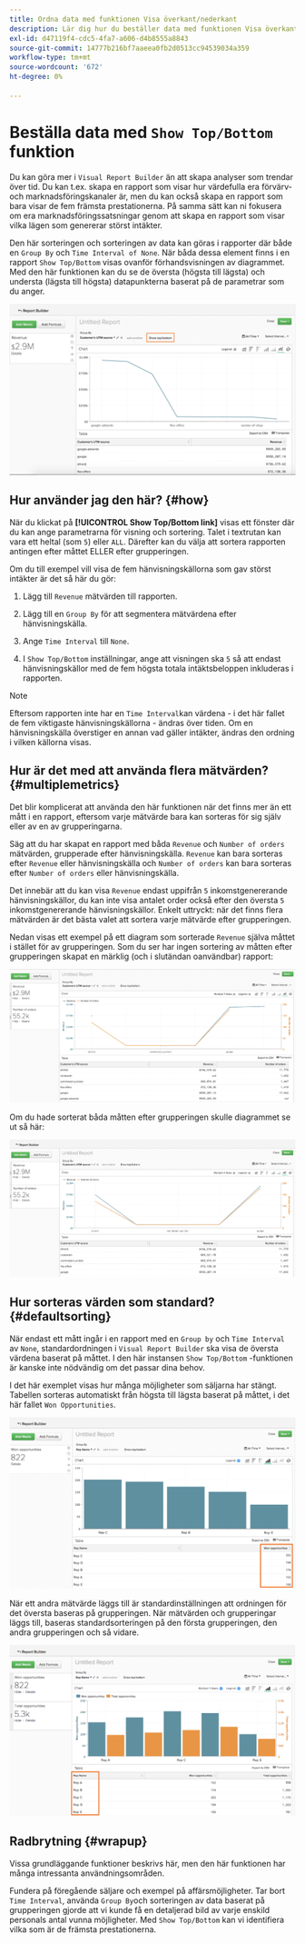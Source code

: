 ```yaml
---
title: Ordna data med funktionen Visa överkant/nederkant
description: Lär dig hur du beställer data med funktionen Visa överkant/underkant.
exl-id: d47119f4-cdc5-4fa7-a606-d4b8555a8843
source-git-commit: 14777b216bf7aaeea0fb2d0513cc94539034a359
workflow-type: tm+mt
source-wordcount: '672'
ht-degree: 0%

---
```


# Beställa data med `Show Top/Bottom` funktion

Du kan göra mer i `Visual Report Builder` än att skapa analyser som trendar över tid. Du kan t.ex. skapa en rapport som visar hur värdefulla era förvärv- och marknadsföringskanaler är, men du kan också skapa en rapport som bara visar de fem främsta prestationerna. På samma sätt kan ni fokusera om era marknadsföringssatsningar genom att skapa en rapport som visar vilka lägen som genererar störst intäkter.

Den här sorteringen och sorteringen av data kan göras i rapporter där både en `Group By` och `Time Interval of None`. När båda dessa element finns i en rapport `Show Top/Bottom` visas ovanför förhandsvisningen av diagrammet. Med den här funktionen kan du se de översta (högsta till lägsta) och understa (lägsta till högsta) datapunkterna baserat på de parametrar som du anger.

![Visa över-/underkant-funktionen i Visual Report Builder.](../../assets/Show_Top_Bottom.png)

## Hur använder jag den här? {#how}

När du klickat på **[!UICONTROL Show Top/Bottom link]** visas ett fönster där du kan ange parametrarna för visning och sortering. Talet i textrutan kan vara ett heltal (som `5`) eller `ALL`. Därefter kan du välja att sortera rapporten antingen efter måttet ELLER efter grupperingen.

Om du till exempel vill visa de fem hänvisningskällorna som gav störst intäkter är det så här du gör:

1. Lägg till `Revenue` mätvärden till rapporten.

1. Lägg till en `Group By` för att segmentera mätvärdena efter hänvisningskälla.

1. Ange `Time Interval` till `None`.

1. I `Show Top/Bottom` inställningar, ange att visningen ska `5` så att endast hänvisningskällor med de fem högsta totala intäktsbeloppen inkluderas i rapporten.

>[!NOTE]
>
>Eftersom rapporten inte har en `Time Interval`kan värdena - i det här fallet de fem viktigaste hänvisningskällorna - ändras över tiden. Om en hänvisningskälla överstiger en annan vad gäller intäkter, ändras den ordning i vilken källorna visas.

## Hur är det med att använda flera mätvärden? {#multiplemetrics}

Det blir komplicerat att använda den här funktionen när det finns mer än ett mått i en rapport, eftersom varje mätvärde bara kan sorteras för sig själv eller av en av grupperingarna.

Säg att du har skapat en rapport med båda `Revenue` och `Number of orders` mätvärden, grupperade efter hänvisningskälla. `Revenue` kan bara sorteras efter `Revenue` eller hänvisningskälla och `Number of orders` kan bara sorteras efter `Number of orders` eller hänvisningskälla.

Det innebär att du kan visa `Revenue` endast uppifrån `5` inkomstgenererande hänvisningskällor, du kan inte visa antalet order också efter den översta `5` inkomstgenererande hänvisningskällor. Enkelt uttryckt: när det finns flera mätvärden är det bästa valet att sortera varje mätvärde efter grupperingen.

Nedan visas ett exempel på ett diagram som sorterade `Revenue` själva måttet i stället för av grupperingen. Som du ser har ingen sortering av måtten efter grupperingen skapat en märklig (och i slutändan oanvändbar) rapport:

![Konstiga och ohjälpsamma rapportresultat.](../../assets/strange-report-results.png)

Om du hade sorterat båda måtten efter grupperingen skulle diagrammet se ut så här:

![Sortera båda måtten efter grupperingen.](../../assets/sort-metrics-by-grouping.png)

## Hur sorteras värden som standard? {#defaultsorting}

När endast ett mått ingår i en rapport med en `Group by` och `Time Interval` av `None`, standardordningen i `Visual Report Builder` ska visa de översta värdena baserat på måttet. I den här instansen `Show Top/Bottom` -funktionen är kanske inte nödvändig om det passar dina behov.

I det här exemplet visas hur många möjligheter som säljarna har stängt. Tabellen sorteras automatiskt från högsta till lägsta baserat på måttet, i det här fallet `Won Opportunities`.

![Beställning efter måttet.](../../assets/Ordered_by_metric.png)

När ett andra mätvärde läggs till är standardinställningen att ordningen för det översta baseras på grupperingen. När mätvärden och grupperingar läggs till, baseras standardsorteringen på den första grupperingen, den andra grupperingen och så vidare.

![Sortering efter gruppering.](../../assets/Ordered_by_grouping.png)

## Radbrytning {#wrapup}

Vissa grundläggande funktioner beskrivs här, men den här funktionen har många intressanta användningsområden.

Fundera på föregående säljare och exempel på affärsmöjligheter. Tar bort `Time Interval`, använda `Group By`och sorteringen av data baserat på grupperingen gjorde att vi kunde få en detaljerad bild av varje enskild personals antal vunna möjligheter. Med `Show Top/Bottom` kan vi identifiera vilka som är de främsta prestationerna.
